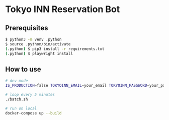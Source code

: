 # Tokyo INN Reservation Bot

## Prerequisites

```bash
$ python3 -m venv .python
$ source .python/bin/activate
(.python) $ pip3 install -r requirements.txt
(.python) $ playwright install
```

## How to use

```bash
# dev mode
IS_PRODUCTION=false TOKYOINN_EMAIL=your_email TOKYOINN_PASSWORD=your_password PHONE_NUMBER=your_phone python3 main.py

# loop every 5 minutes
./batch.sh

# run on local
docker-compose up --build
```

